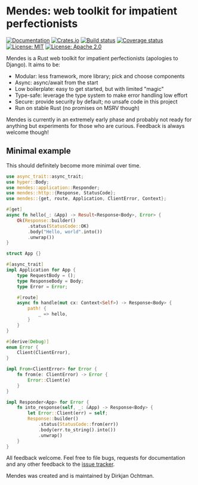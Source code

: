 # Mendes: web toolkit for impatient perfectionists

[![Documentation](https://docs.rs/mendes/badge.svg)](https://docs.rs/mendes/)
[![Crates.io](https://img.shields.io/crates/v/mendes.svg)](https://crates.io/crates/mendes)
[![Build status](https://github.com/djc/mendes/workflows/CI/badge.svg)](https://github.com/djc/mendes/actions?query=workflow%3ACI)
[![Coverage status](https://codecov.io/gh/djc/mendes/branch/master/graph/badge.svg)](https://codecov.io/gh/djc/mendes)
[![License: MIT](https://img.shields.io/badge/License-MIT-blue.svg)](LICENSE-MIT)
[![License: Apache 2.0](https://img.shields.io/badge/License-Apache%202.0-blue.svg)](LICENSE-APACHE)

Mendes is a Rust web toolkit for impatient perfectionists (apologies to Django).
It aims to be:

* Modular: less framework, more library; pick and choose components
* Async: async/await from the start
* Low boilerplate: easy to get started, but with limited "magic"
* Type-safe: leverage the type system to make error handling low effort
* Secure: provide security by default; no unsafe code in this project
* Run on stable Rust (no promises on MSRV though)

Mendes is currently in an extremely early phase and probably not ready for anything
but experiments for those who are curious. Feedback is always welcome though!

## Minimal example

This should definitely become more minimal over time.

```rust
use async_trait::async_trait;
use hyper::Body;
use mendes::application::Responder;
use mendes::http::{Response, StatusCode};
use mendes::{get, route, Application, ClientError, Context};

#[get]
async fn hello(_: &App) -> Result<Response<Body>, Error> {
    Ok(Response::builder()
        .status(StatusCode::OK)
        .body("Hello, world".into())
        .unwrap())
}

struct App {}

#[async_trait]
impl Application for App {
    type RequestBody = ();
    type ResponseBody = Body;
    type Error = Error;

    #[route]
    async fn handle(mut cx: Context<Self>) -> Response<Body> {
        path! {
            _ => hello,
        }
    }
}

#[derive(Debug)]
enum Error {
    Client(ClientError),
}

impl From<ClientError> for Error {
    fn from(e: ClientError) -> Error {
        Error::Client(e)
    }
}

impl Responder<App> for Error {
    fn into_response(self, _: &App) -> Response<Body> {
        let Error::Client(err) = self;
        Response::builder()
            .status(StatusCode::from(err))
            .body(err.to_string().into())
            .unwrap()
    }
}
```

All feedback welcome. Feel free to file bugs, requests for documentation and
any other feedback to the [issue tracker][issues].

Mendes was created and is maintained by Dirkjan Ochtman.

[issues]: https://github.com/djc/mendes/issues
